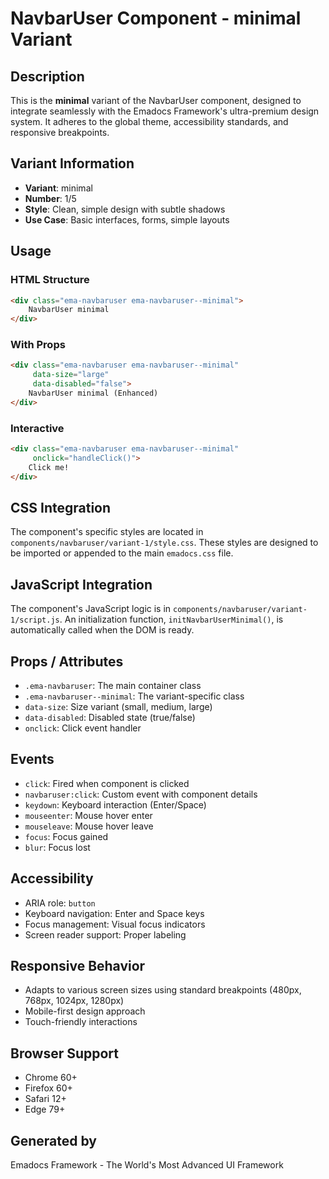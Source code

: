 # NavbarUser Component - minimal Variant

## Description
This is the **minimal** variant of the NavbarUser component, designed to integrate seamlessly with the Emadocs Framework's ultra-premium design system. It adheres to the global theme, accessibility standards, and responsive breakpoints.

## Variant Information
- **Variant**: minimal
- **Number**: 1/5
- **Style**: Clean, simple design with subtle shadows
- **Use Case**: Basic interfaces, forms, simple layouts

## Usage

### HTML Structure
```html
<div class="ema-navbaruser ema-navbaruser--minimal">
    NavbarUser minimal
</div>
```

### With Props
```html
<div class="ema-navbaruser ema-navbaruser--minimal" 
     data-size="large" 
     data-disabled="false">
    NavbarUser minimal (Enhanced)
</div>
```

### Interactive
```html
<div class="ema-navbaruser ema-navbaruser--minimal" 
     onclick="handleClick()">
    Click me!
</div>
```

## CSS Integration
The component's specific styles are located in `components/navbaruser/variant-1/style.css`. These styles are designed to be imported or appended to the main `emadocs.css` file.

## JavaScript Integration
The component's JavaScript logic is in `components/navbaruser/variant-1/script.js`. An initialization function, `initNavbarUserMinimal()`, is automatically called when the DOM is ready.

## Props / Attributes
- `.ema-navbaruser`: The main container class
- `.ema-navbaruser--minimal`: The variant-specific class
- `data-size`: Size variant (small, medium, large)
- `data-disabled`: Disabled state (true/false)
- `onclick`: Click event handler

## Events
- `click`: Fired when component is clicked
- `navbaruser:click`: Custom event with component details
- `keydown`: Keyboard interaction (Enter/Space)
- `mouseenter`: Mouse hover enter
- `mouseleave`: Mouse hover leave
- `focus`: Focus gained
- `blur`: Focus lost

## Accessibility
- ARIA role: `button`
- Keyboard navigation: Enter and Space keys
- Focus management: Visual focus indicators
- Screen reader support: Proper labeling

## Responsive Behavior
- Adapts to various screen sizes using standard breakpoints (480px, 768px, 1024px, 1280px)
- Mobile-first design approach
- Touch-friendly interactions

## Browser Support
- Chrome 60+
- Firefox 60+
- Safari 12+
- Edge 79+

## Generated by
Emadocs Framework - The World's Most Advanced UI Framework
